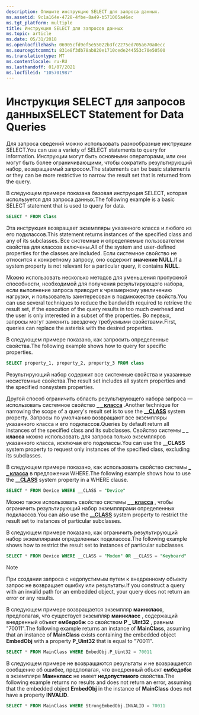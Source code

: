 ```yaml
---
description: Опишите инструкцию SELECT для запроса данных.
ms.assetid: 9c1a164e-4728-4fbe-8a49-b571005a46ec
ms.tgt_platform: multiple
title: Инструкция SELECT для запросов данных
ms.topic: article
ms.date: 05/31/2018
ms.openlocfilehash: 06905cfd9ef5e55022b3fc2275ed705a670a0ecc
ms.sourcegitcommit: 831e8f3db78ab820e1710cede244553c70e50500
ms.translationtype: MT
ms.contentlocale: ru-RU
ms.lasthandoff: 01/07/2021
ms.locfileid: "105701987"
---
```

# <a name="select-statement-for-data-queries"></a><span data-ttu-id="eb309-103">Инструкция SELECT для запросов данных</span><span class="sxs-lookup"><span data-stu-id="eb309-103">SELECT Statement for Data Queries</span></span>

<span data-ttu-id="eb309-104">Для запроса сведений можно использовать разнообразные инструкции SELECT.</span><span class="sxs-lookup"><span data-stu-id="eb309-104">You can use a variety of SELECT statements to query for information.</span></span> <span data-ttu-id="eb309-105">Инструкции могут быть основными операторами, или они могут быть более ограничивающими, чтобы сократить результирующий набор, возвращаемый запросом.</span><span class="sxs-lookup"><span data-stu-id="eb309-105">The statements can be basic statements or they can be more restrictive to narrow the result set that is returned from the query.</span></span>

<span data-ttu-id="eb309-106">В следующем примере показана базовая инструкция SELECT, которая используется для запроса данных.</span><span class="sxs-lookup"><span data-stu-id="eb309-106">The following example is a basic SELECT statement that is used to query for data.</span></span>


```sql
SELECT * FROM Class
```



<span data-ttu-id="eb309-107">Эта инструкция возвращает экземпляры указанного класса и любого из его подклассов.</span><span class="sxs-lookup"><span data-stu-id="eb309-107">This statement returns instances of the specified class and any of its subclasses.</span></span> <span data-ttu-id="eb309-108">Все системные и определяемые пользователем свойства для классов включены.</span><span class="sxs-lookup"><span data-stu-id="eb309-108">All of the system and user-defined properties for the classes are included.</span></span> <span data-ttu-id="eb309-109">Если системное свойство не относится к конкретному запросу, оно содержит **значение NULL**.</span><span class="sxs-lookup"><span data-stu-id="eb309-109">If a system property is not relevant for a particular query, it contains **NULL**.</span></span>

<span data-ttu-id="eb309-110">Можно использовать несколько методов для уменьшения пропускной способности, необходимой для получения результирующего набора, если выполнение запроса приводит к чрезмерному увеличению нагрузки, и пользователь заинтересован в подмножестве свойств.</span><span class="sxs-lookup"><span data-stu-id="eb309-110">You can use several techniques to reduce the bandwidth required to retrieve the result set, if the execution of the query results in too much overhead and the user is only interested in a subset of the properties.</span></span> <span data-ttu-id="eb309-111">Во первых, запросы могут заменить звездочку требуемыми свойствами.</span><span class="sxs-lookup"><span data-stu-id="eb309-111">First, queries can replace the asterisk with the desired properties.</span></span>

<span data-ttu-id="eb309-112">В следующем примере показано, как запросить определенные свойства.</span><span class="sxs-lookup"><span data-stu-id="eb309-112">The following example shows how to query for specific properties.</span></span>


```sql
SELECT property_1, property_2, property_3 FROM class
```



<span data-ttu-id="eb309-113">Результирующий набор содержит все системные свойства и указанные несистемные свойства.</span><span class="sxs-lookup"><span data-stu-id="eb309-113">The result set includes all system properties and the specified nonsystem properties.</span></span>

<span data-ttu-id="eb309-114">Другой способ ограничить область результирующего набора запроса — использовать системное свойство [**\_ \_ класса**](wmi-system-properties.md) .</span><span class="sxs-lookup"><span data-stu-id="eb309-114">Another technique for narrowing the scope of a query's result set is to use the [**\_\_CLASS**](wmi-system-properties.md) system property.</span></span> <span data-ttu-id="eb309-115">Запросы по умолчанию возвращают все экземпляры указанного класса и его подклассов.</span><span class="sxs-lookup"><span data-stu-id="eb309-115">Queries by default return all instances of the specified class and its subclasses.</span></span> <span data-ttu-id="eb309-116">Свойство системы **\_ \_ класса** можно использовать для запроса только экземпляров указанного класса, исключая его подклассы.</span><span class="sxs-lookup"><span data-stu-id="eb309-116">You can use the **\_\_CLASS** system property to request only instances of the specified class, excluding its subclasses.</span></span>

<span data-ttu-id="eb309-117">В следующем примере показано, как использовать свойство системы [**\_ \_ класса**](wmi-system-properties.md) в предложении WHERE.</span><span class="sxs-lookup"><span data-stu-id="eb309-117">The following example shows how to use the [**\_\_CLASS**](wmi-system-properties.md) system property in a WHERE clause.</span></span>


```sql
SELECT * FROM Device WHERE __CLASS = "Device"
```



<span data-ttu-id="eb309-118">Можно также использовать свойство системы [**\_ \_ класса**](wmi-system-properties.md) , чтобы ограничить результирующий набор экземплярами определенных подклассов.</span><span class="sxs-lookup"><span data-stu-id="eb309-118">You can also use the [**\_\_CLASS**](wmi-system-properties.md) system property to restrict the result set to instances of particular subclasses.</span></span>

<span data-ttu-id="eb309-119">В следующем примере показано, как ограничить результирующий набор экземплярами определенных подклассов.</span><span class="sxs-lookup"><span data-stu-id="eb309-119">The following example shows how to restrict the result set to instances of particular subclasses.</span></span>


```sql
SELECT * FROM Device WHERE __CLASS = "Modem" OR __CLASS = "Keyboard"
```



> [!Note]  
> <span data-ttu-id="eb309-120">При создании запроса с недопустимым путем к внедренному объекту запрос не возвращает ошибку или результаты.</span><span class="sxs-lookup"><span data-stu-id="eb309-120">If you construct a query with an invalid path for an embedded object, your query does not return an error or any results.</span></span>

 

<span data-ttu-id="eb309-121">В следующем примере возвращается экземпляр **маинкласс**, предполагая, что существует экземпляр **маинкласс** , содержащий внедренный объект **ембедобж** со свойством **P \_ UInt32** , равным "70011".</span><span class="sxs-lookup"><span data-stu-id="eb309-121">The following example returns an instance of **MainClass**, assuming that an instance of **MainClass** exists containing the embedded object **EmbedObj** with a property **P\_Uint32** that is equal to "70011".</span></span>


```sql
SELECT * FROM MainClass WHERE EmbedObj.P_Uint32 = 70011
```



<span data-ttu-id="eb309-122">В следующем примере не возвращаются результаты и не возвращается сообщение об ошибке, предполагая, что внедренный объект **ембедобж** в экземпляре **Маинкласс** не имеет **недопустимого** свойства.</span><span class="sxs-lookup"><span data-stu-id="eb309-122">The following example returns no results and does not return an error, assuming that the embedded object **EmbedObj** in the instance of **MainClass** does not have a property **INVALID**.</span></span>


```sql
SELECT * FROM MainClass WHERE StrongEmbedObj.INVALID = 70011
```



 

 



